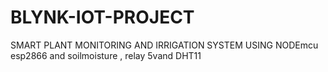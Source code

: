 # BLYNK-IOT-PROJECT
SMART PLANT MONITORING AND IRRIGATION SYSTEM USING NODEmcu esp2866 and soilmoisture , relay 5vand DHT11
